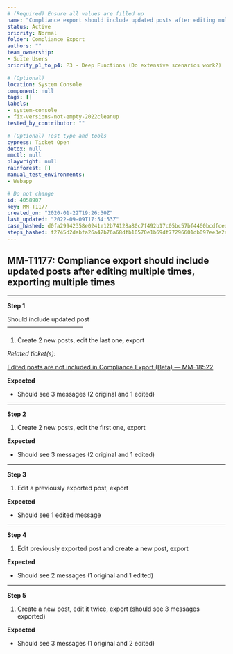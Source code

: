 ```yaml
---
# (Required) Ensure all values are filled up
name: "Compliance export should include updated posts after editing multiple times, exporting multiple times"
status: Active
priority: Normal
folder: Compliance Export
authors: ""
team_ownership:
- Suite Users
priority_p1_to_p4: P3 - Deep Functions (Do extensive scenarios work?)

# (Optional)
location: System Console
component: null
tags: []
labels:
- system-console
- fix-versions-not-empty-2022cleanup
tested_by_contributor: ""

# (Optional) Test type and tools
cypress: Ticket Open
detox: null
mmctl: null
playwright: null
rainforest: []
manual_test_environments:
- Webapp

# Do not change
id: 4058907
key: MM-T1177
created_on: "2020-01-22T19:26:30Z"
last_updated: "2022-09-09T17:54:53Z"
case_hashed: d0fa29942358e0241e12b74128a80c7f492b17c05bc57bf4460bcdfced8495e5ce4b77f7fbb9c2fb727cb30aeba1dc99
steps_hashed: f2745d2dabfa26a42b76a68dfb10570e1b69df77296601db097ee3e2a2b85bb7f1722849c03b02843cf69eb1b35fc4f6
---
```


<!-- (Auto-generated) Based on frontmatter's "key" and "name" -->

## MM-T1177: Compliance export should include updated posts after editing multiple times, exporting multiple times

---

**Step 1**

Should include updated post\
–––––––––––––––––––––––––

1. Create 2 new posts, edit the last one, export

_Related ticket(s):_

[Edited posts are not included in Compliance Export (Beta) — MM-18522](https://mattermost.atlassian.net/browse/MM-18522)​​​​

**Expected**

- Should see 3 messages (2 original and 1 edited)

---

**Step 2**

1. Create 2 new posts, edit the first one, export

**Expected**

- Should see 3 messages (2 original and 1 edited)

---

**Step 3**

1. Edit a previously exported post, export

**Expected**

- Should see 1 edited message

---

**Step 4**

1. Edit previously exported post and create a new post, export

**Expected**

- Should see 2 messages (1 original and 1 edited)

---

**Step 5**

1. Create a new post, edit it twice, export (should see 3 messages exported)

**Expected**

- Should see 3 messages (1 original and 2 edited)
